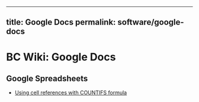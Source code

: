 ----
title: Google Docs
permalink: software/google-docs
----

BC Wiki: Google Docs
====================

Google Spreadsheets
-------------------

+   [Using cell references with COUNTIFS formula](https://webapps.stackexchange.com/questions/57669/using-cell-reference-with-countifs-formula)
